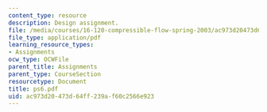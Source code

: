 ```yaml
---
content_type: resource
description: Design assignment.
file: /media/courses/16-120-compressible-flow-spring-2003/ac973d20473d64ff239af60c2566e923_ps6.pdf
file_type: application/pdf
learning_resource_types:
- Assignments
ocw_type: OCWFile
parent_title: Assignments
parent_type: CourseSection
resourcetype: Document
title: ps6.pdf
uid: ac973d20-473d-64ff-239a-f60c2566e923
---
```

